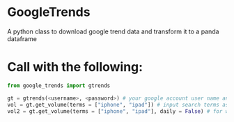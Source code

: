 # GoogleTrends
A python class to download google trend data and transform it to a panda dataframe

# Call with the following:

```python
from google_trends import gtrends

gt = gtrends(<username>, <password>) # your google account user name and password
vol = gt.get_volume(terms = ["iphone", "ipad"]) # input search terms as a list, returns daily data
vol2 = gt.get_volume(terms = ["iphone", "ipad"], daily = False) # for weekly data, set daily=False
```

